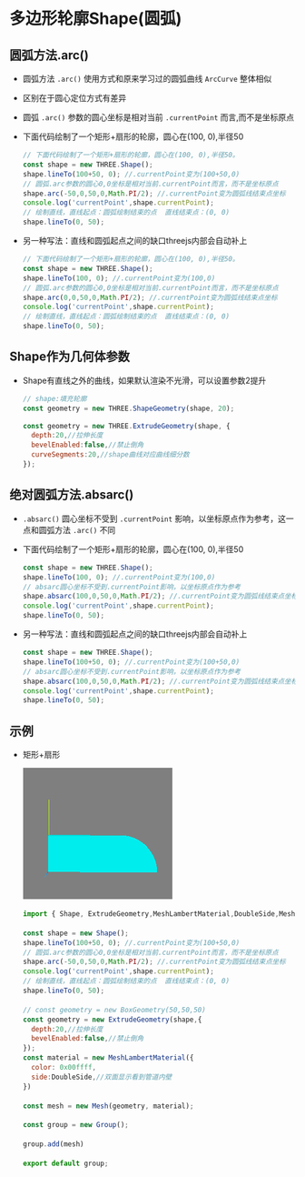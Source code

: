 # 多边形轮廓Shape(圆弧)

## 圆弧方法.arc()

+ 圆弧方法 `.arc()` 使用方式和原来学习过的圆弧曲线 `ArcCurve` 整体相似
+ 区别在于圆心定位方式有差异

+ 圆弧 `.arc()` 参数的圆心坐标是相对当前 `.currentPoint` 而言,而不是坐标原点

+ 下面代码绘制了一个矩形+扇形的轮廓，圆心在(100, 0),半径50

  ```js
  // 下面代码绘制了一个矩形+扇形的轮廓，圆心在(100, 0),半径50。
  const shape = new THREE.Shape();
  shape.lineTo(100+50, 0); //.currentPoint变为(100+50,0)
  // 圆弧.arc参数的圆心0,0坐标是相对当前.currentPoint而言，而不是坐标原点
  shape.arc(-50,0,50,0,Math.PI/2); //.currentPoint变为圆弧线结束点坐标
  console.log('currentPoint',shape.currentPoint);
  // 绘制直线，直线起点：圆弧绘制结束的点  直线结束点：(0, 0)
  shape.lineTo(0, 50);
  ```

+ 另一种写法：直线和圆弧起点之间的缺口threejs内部会自动补上

  ```js
  // 下面代码绘制了一个矩形+扇形的轮廓，圆心在(100, 0),半径50。
  const shape = new THREE.Shape();
  shape.lineTo(100, 0); //.currentPoint变为(100,0)
  // 圆弧.arc参数的圆心0,0坐标是相对当前.currentPoint而言，而不是坐标原点
  shape.arc(0,0,50,0,Math.PI/2); //.currentPoint变为圆弧线结束点坐标
  console.log('currentPoint',shape.currentPoint);
  // 绘制直线，直线起点：圆弧绘制结束的点  直线结束点：(0, 0)
  shape.lineTo(0, 50);
  ```

## Shape作为几何体参数

+ Shape有直线之外的曲线，如果默认渲染不光滑，可以设置参数2提升

  ```js
  // shape:填充轮廓
  const geometry = new THREE.ShapeGeometry(shape, 20);
  ```

  ```js
  const geometry = new THREE.ExtrudeGeometry(shape, {
    depth:20,//拉伸长度
    bevelEnabled:false,//禁止倒角
    curveSegments:20,//shape曲线对应曲线细分数
  });
  ```

## 绝对圆弧方法.absarc()

+ `.absarc()` 圆心坐标不受到 `.currentPoint` 影响，以坐标原点作为参考，这一点和圆弧方法 `.arc()` 不同

+ 下面代码绘制了一个矩形+扇形的轮廓，圆心在(100, 0),半径50

  ```js
  const shape = new THREE.Shape();
  shape.lineTo(100, 0); //.currentPoint变为(100,0)
  // absarc圆心坐标不受到.currentPoint影响，以坐标原点作为参考
  shape.absarc(100,0,50,0,Math.PI/2); //.currentPoint变为圆弧线结束点坐标
  console.log('currentPoint',shape.currentPoint);
  shape.lineTo(0, 50);
  ```

+ 另一种写法：直线和圆弧起点之间的缺口threejs内部会自动补上

  ```js
  const shape = new THREE.Shape();
  shape.lineTo(100+50, 0); //.currentPoint变为(100+50,0)
  // absarc圆心坐标不受到.currentPoint影响，以坐标原点作为参考
  shape.absarc(100,0,50,0,Math.PI/2); //.currentPoint变为圆弧线结束点坐标
  console.log('currentPoint',shape.currentPoint);
  shape.lineTo(0, 50);
  ```

## 示例

+ 矩形+扇形

  ![矩形+扇形](images/矩形+扇形.png)

  ```js
  import { Shape, ExtrudeGeometry,MeshLambertMaterial,DoubleSide,Mesh,Group} from 'three';

  const shape = new Shape();
  shape.lineTo(100+50, 0); //.currentPoint变为(100+50,0)
  // 圆弧.arc参数的圆心0,0坐标是相对当前.currentPoint而言，而不是坐标原点
  shape.arc(-50,0,50,0,Math.PI/2); //.currentPoint变为圆弧线结束点坐标
  console.log('currentPoint',shape.currentPoint);
  // 绘制直线，直线起点：圆弧绘制结束的点  直线结束点：(0, 0)
  shape.lineTo(0, 50);

  // const geometry = new BoxGeometry(50,50,50)
  const geometry = new ExtrudeGeometry(shape,{
    depth:20,//拉伸长度
    bevelEnabled:false,//禁止倒角
  });
  const material = new MeshLambertMaterial({
    color: 0x00ffff,
    side:DoubleSide,//双面显示看到管道内壁
  })

  const mesh = new Mesh(geometry, material);

  const group = new Group();

  group.add(mesh)

  export default group;
  ```
